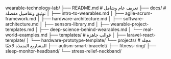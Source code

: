 wearable-technology-lab/
├── README.md              # تعريف عام وشامل
├── docs/                  # توثيق وتفاصيل مفصلة
│   ├── intro-to-wearables.md
│   ├── agile-scrum-framework.md
│   ├── hardware-architecture.md
│   ├── software-architecture.md
│   ├── sensors-library.md
│   ├── wearable-project-templates.md
│   ├── deep-science-behind-wearables.md
│   └── real-world-examples.md
├── templates/             # قوالب جاهزة
│   ├── laravel-react-template/
│   └── hardware-prototype-template/
└── projects/              # مجلد المشاريع المنفذة لاحقًا
    ├── autism-smart-bracelet/
    ├── fitness-ring/
    ├── sleep-monitor-headband/
    └── stress-relief-neckband/
